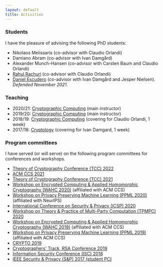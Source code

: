```yaml
---
layout: default
title: Activities
---
```



### Students

I have the pleasure of advising the following PhD students:

- Nikolaos Melissaris (co-advisor with Claudio Orlandi)
- Damiano Abram (co-advisor with Ivan Damgård)
- Alexander Munch-Hansen (co-advisor with Carsten Baum and Claudio Orlandi)
- [Rahul Rachuri](https://rahulrachuri.github.io/) (co-advisor with Claudio Orlandi)
- [Daniel Escudero](https://deescuderoo.github.io/) (co-advisor with Ivan Damgård and Jesper Nielsen). *Defended November 2021*.

### Teaching

- 2020/21: [Cryptographic Computing](https://kursuskatalog.au.dk/en/course/91991/Cryptographic-Computing) (main instructor)
- 2019/20: [Cryptographic Computing](https://kursuskatalog.au.dk/en/course/91991/Cryptographic-Computing) (main instructor)
- 2018/19: [Cryptographic Computing](https://kursuskatalog.au.dk/en/course/82739/Cryptographic-Computing) (covering for Claudio Orlandi, 1 week)
- 2017/18: [Cryptology](https://kursuskatalog.au.dk/en/course/82738/Cryptology) (covering for Ivan Damgard, 1 week)

### Program committees

I have served (or will serve) on the following program committees for conferences and workshops.

- [Theory of Cryptography Conference (TCC) 2022](https://tcc.iacr.org/)
- [ACM CCS 2021](https://www.sigsac.org/ccs/CCS2019/)
- [Theory of Cryptography Conference (TCC) 2021](https://tcc.iacr.org/)
- [Workshop on Encrypted Computing & Applied Homomorphic Cryptography (WAHC 2020)](https://www.sigsac.org/ccs/CCS2019/) (affiliated with ACM CCS)
- [Workshop on Privacy Preserving Machine Learning (PPML 2020)](https://www.sigsac.org/ccs/CCS2019/) (affiliated with NeurIPS)
- [International Conference on Security & Privacy (ICSP) 2020](https://sites.google.com/view/icsp2020/)
- [Workshop on Theory & Practice of Multi-Party Computation (TPMPC) 2020](https://www.multipartycomputation.com/tpmpc-2020)
- [Workshop on Encrypted Computing & Applied Homomorphic Cryptography (WAHC 2019)](https://www.sigsac.org/ccs/CCS2019/) (affiliated with ACM CCS)
- [Workshop on Privacy Preserving Machine Learning (PPML 2019)](https://www.sigsac.org/ccs/CCS2019/) (affiliated with ACM CCS)
- [CRYPTO 2019](https://crypto.iacr.org/2019/)
- [Cryptographers' Track, RSA Conference 2019](http://www.venus.dti.ne.jp/matsui/index.html)
- [Information Security Conference (ISC) 2018](http://isc2018.sccs.surrey.ac.uk/)
- [IEEE Security & Privacy (S&P) 2017 (student PC)](https://www.ieee-security.org/TC/SP2017/studentpc.html)
